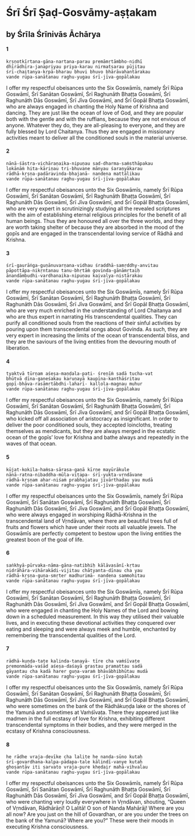 # Śrī Śrī Ṣaḍ-Gosvāmy-aṣṭakam

## by Śrīla Śrīnivās Āchārya

#### 1

    kṛṣṇotkīrtana-gāna-nartana-parau premāmṛtāmbho-nidhī
    dhīrādhīra-janapriyau priya-karau nirmatsarau pūjitau
    śrī-chaitanya-kṛpā-bharau bhuvi bhuvo bhārāvahantārakau
    vande rūpa-sanātanau raghu-yugau śrī-jīva-gopālakau

I offer my respectful obeisances unto the Six Goswāmīs, namely Śrī Rūpa Goswāmī, Śrī Sanātan Goswāmī, Śrī Raghunāth Bhaṭṭa Goswāmī, Śrī Raghunāth Dās Goswāmī, Śrī Jīva Goswāmī, and Śrī Gopāl Bhaṭṭa Goswāmī, who are always engaged in chanting the Holy Name of Krishna and dancing. They are just like the ocean of love of God, and they are popular both with the gentle and with the ruffians, because they are not envious of anyone. Whatever they do, they are all-pleasing to everyone, and they are fully blessed by Lord Chaitanya. Thus they are engaged in missionary activities meant to deliver all the conditioned souls in the material universe.

#### 2

    nānā-śāstra-vichāraṇaika-nipuṇau sad-dharma-saṁsthāpakau
    lokānāṁ hita-kāriṇau tri-bhuvane mānyau śaraṇyākarau
    rādhā-kṛṣṇa-padāravinda-bhajanā- nandena mattālikau
    vande rūpa-sanātanau raghu-yugau śrī-jīva-gopālakau

I offer my respectful obeisances unto the Six Goswāmīs,  namely  Śrī  Rūpa  Goswāmī,  Śrī  Sanātan Goswāmī, Śrī Raghunāth Bhaṭṭa Goswāmī, Śrī Raghunāth Dās Goswāmī, Śrī Jīva Goswāmī, and Śrī Gopāl Bhaṭṭa Goswāmī, who are very expert in scrutinizingly studying all the revealed scriptures with the aim of establishing eternal religious principles for the benefit of all human beings.
Thus they are honoured all over the three worlds, and they are worth taking shelter of because they are
absorbed in the mood of the gopīs and are engaged in the transcendental loving service of Rādhā and Krishna.

#### 3

    śrī-gaurāṅga-guṇānuvarṇana-vidhau śraddhā-samṛddhy-anvitau
    pāpottāpa-nikṛntanau tanu-bhṛtāṁ govinda-gānāmṛtaiḥ
    ānandāmbudhi-vardhanaika-nipuṇau kaivalya-nistārakau
    vande rūpa-sanātanau raghu-yugau śrī-jīva-gopālakau

I offer my respectful obeisances unto the Six Goswāmīs, namely Śrī Rūpa Goswāmī, Śrī Sanātan Goswāmī,  Śrī  Raghunāth  Bhaṭṭa  Goswāmī,  Śrī Raghunāth Dās Goswāmī, Śrī Jīva Goswāmī, and Śrī Gopāl Bhaṭṭa Goswāmī, who are very much enriched in the understanding of Lord Chaitanya and who are thus expert in narrating His transcendental qualities. They can purify all conditioned souls from the reactions of their sinful activities by pouring upon them transcendental songs about Govinda. As such, they are very expert in increasing the limits of the ocean of transcendental bliss, and they are the saviours of the living entities from the devouring mouth of liberation.

#### 4

    tyaktvā tūrṇam aśeṣa-maṇḍala-pati- śreṇīṁ sadā tucha-vat
    bhūtvā dīna-gaṇeśakau karuṇayā kaupīna-kanthāśritau
    gopī-bhāva-rasāmṛtābdhi-laharī- kallola-magnau muhur
    vande rūpa-sanātanau raghu-yugau śrī-jīva-gopālakau

I offer my respectful obeisances unto the Six Goswāmīs,  namely  Śrī  Rūpa  Goswāmī,  Śrī  Sanātan Goswāmī, Śrī Raghunāth Bhaṭṭa Goswāmī, Śrī Raghunāth Dās Goswāmī, Śrī Jīva Goswāmī, and Śrī Gopāl Bhaṭṭa Goswāmī, who kicked off all association of aristocracy
as insignificant. In order to deliver the poor conditioned souls, they accepted loincloths, treating themselves as mendicants, but they are always merged in the ecstatic ocean of the gopīs’ love for Krishna and
bathe always and repeatedly in the waves of that ocean.

#### 5

    kūjat-kokila-haṁsa-sārasa-gaṇā kīrṇe mayūrākule
    nānā-ratna-nibaddha-mūla-viṭapa- śrī-yukta-vṛndāvane
    rādhā-kṛṣṇam ahar-niśaṁ prabhajatau jīvārthadau yau mudā
    vande rūpa-sanātanau raghu-yugau śrī-jīva-gopālakau

I offer my respectful obeisances unto the Six Goswāmīs, namely Śrī Rūpa Goswāmī, Śrī Sanātan Goswāmī,  Śrī  Raghunāth  Bhaṭṭa  Goswāmī,  Śrī Raghunāth Dās Goswāmī, Śrī Jīva Goswāmī, and Śrī Gopāl Bhaṭṭa Goswāmī, who were always engaged in worshiping Rādhā-Krishna in the transcendental land of Vṛndāvan, where there are beautiful trees full of fruits and flowers which have under their roots all valuable jewels. The Goswāmīs are perfectly competent to bestow upon the living entities the greatest boon of the goal of life.

#### 6

    saṅkhyā-pūrvaka-nāma-gāna-natibhiḥ kālāvasānī-kṛtau
    nidrāhāra-vihārakādi-vijitau chātyanta-dīnau cha yau
    rādhā-kṛṣṇa-guṇa-smṛter madhurimā- nandena sammohitau
    vande rūpa-sanātanau raghu-yugau śrī-jīva-gopālakau

I offer my respectful obeisances unto the Six Goswāmīs,  namely  Śrī  Rūpa  Goswāmī,  Śrī  Sanātan Goswāmī,  Śrī  Raghunāth  Bhaṭṭa  Goswāmī,  Śrī Raghunāth Dās Goswāmī, Śrī Jīva Goswāmī, and Śrī Gopāl Bhaṭṭa Goswāmī, who were engaged in chanting the Holy Names of the Lord and bowing down in
a scheduled measurement. In this way they utilised their valuable lives, and in executing these
devotional activities they conquered over eating and sleeping and were always meek and humble, enchanted by remembering the transcendental qualities of the Lord.

#### 7

    rādhā-kuṇḍa-taṭe kalinda-tanayā- tīre cha vaṁśīvaṭe
    premonmāda-vaśād aśeṣa-daśayā grastau pramattau sadā
    gāyantau cha kadā harer guṇa-varaṁ bhāvābhibhūtau mudā
    vande rūpa-sanātanau raghu-yugau śrī-jīva-gopālakau

I offer my respectful obeisances unto the Six Goswāmīs, namely Śrī Rūpa Goswāmī, Śrī Sanātan Goswāmī, Śrī Raghunāth Bhaṭṭa Goswāmī, Śrī Raghunāth Dās Goswāmī, Śrī Jīva Goswāmī, and Śrī Gopāl Bhaṭṭa Goswāmī, who were sometimes on the bank of the Rādhākuṇḍa lake or the shores of the Yamunā and sometimes at Vaṁśīvaṭa. There they appeared just like madmen in the full ecstasy of love for Krishna, exhibiting different transcendental symptoms in their bodies, and they were merged in the ecstasy of Krishna consciousness.

#### 8

    he rādhe vraja-devīke cha lalite he nanda-sūno kutaḥ
    śrī-govardhana-kalpa-pādapa-tale kālindī-vanye kutaḥ
    ghoṣantāv iti sarvato vraja-pure khedair mahā-vihvalau
    vande rūpa-sanātanau raghu-yugau śrī-jīva-gopālakau

I offer my respectful obeisances unto the Six Goswāmīs, namely Śrī Rūpa Goswāmī, Śrī Sanātan Goswāmī, Śrī Raghunāth Bhaṭṭa Goswāmī, Śrī Raghunāth Dās Goswāmī, Śrī Jīva Goswāmī, and Śrī Gopāl Bhaṭṭa Goswāmī, who were chanting very loudly everywhere in Vṛndāvan, shouting, “Queen of Vṛndāvan, Rādhārāṇī! O Lalitā! O son of Nanda Mahārāj! Where are you all now?
Are you just on the hill of Govardhan, or are you under the trees on the bank of the Yamunā? Where
are you?” These were their moods in executing Krishna consciousness.


